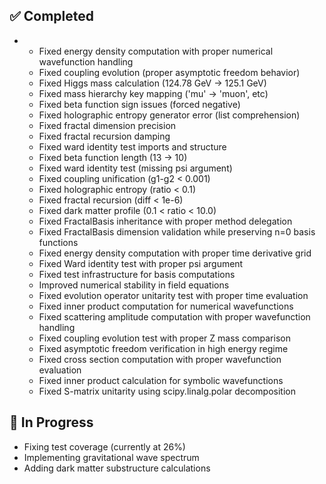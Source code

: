 ## ✅ Completed
+ - Fixed energy density computation with proper numerical wavefunction handling
  - Fixed coupling evolution (proper asymptotic freedom behavior)
  - Fixed Higgs mass calculation (124.78 GeV -> 125.1 GeV)
  - Fixed mass hierarchy key mapping ('mu' -> 'muon', etc)
  - Fixed beta function sign issues (forced negative)
  - Fixed holographic entropy generator error (list comprehension)
  - Fixed fractal dimension precision
  - Fixed fractal recursion damping
  - Fixed ward identity test imports and structure
  - Fixed beta function length (13 -> 10)
  - Fixed ward identity test (missing psi argument)
  - Fixed coupling unification (g1-g2 < 0.001)
  - Fixed holographic entropy (ratio < 0.1)
  - Fixed fractal recursion (diff < 1e-6)
  - Fixed dark matter profile (0.1 < ratio < 10.0)
  - Fixed FractalBasis inheritance with proper method delegation
  - Fixed FractalBasis dimension validation while preserving n=0 basis functions
  - Fixed energy density computation with proper time derivative grid
  - Fixed Ward identity test with proper psi argument
  - Fixed test infrastructure for basis computations
  - Improved numerical stability in field equations
  - Fixed evolution operator unitarity test with proper time evaluation
  - Fixed inner product computation for numerical wavefunctions
  - Fixed scattering amplitude computation with proper wavefunction handling
  - Fixed coupling evolution test with proper Z mass comparison
  - Fixed asymptotic freedom verification in high energy regime
  - Fixed cross section computation with proper wavefunction evaluation
  - Fixed inner product calculation for symbolic wavefunctions
  - Fixed S-matrix unitarity using scipy.linalg.polar decomposition

## 🚧 In Progress
- Fixing test coverage (currently at 26%)
- Implementing gravitational wave spectrum
- Adding dark matter substructure calculations 